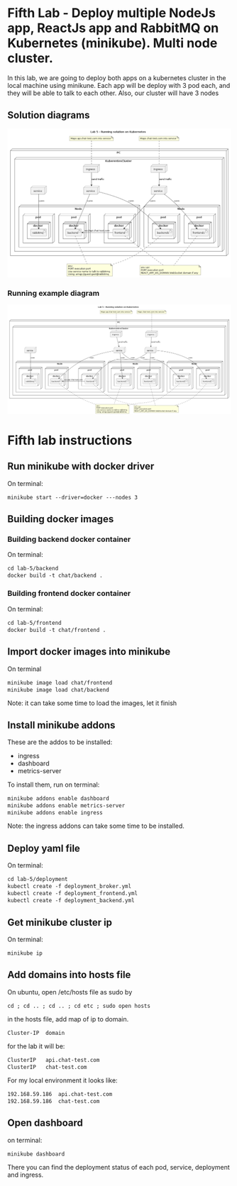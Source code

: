 # Fifth Lab - Deploy multiple NodeJs app, ReactJs app and RabbitMQ on Kubernetes (minikube). Multi node cluster.

In this lab, we are going to deploy both apps on a kubernetes cluster in the local machine using minikune. Each app will be deploy with 3 pod each, and they will be able to talk to each other. Also, our cluster will have 3 nodes

## Solution diagrams

![Deployment Diagram](./lab-images/diagram-lab-1.png)

### Running example diagram
![Deployment multiple clients Diagram](./lab-images/diagram-lab-2.png)

# Fifth lab instructions

## Run minikube with docker driver

On terminal:

```
minikube start --driver=docker ---nodes 3
```

## Building docker images

### Building backend docker container

On terminal:

```
cd lab-5/backend
docker build -t chat/backend .
```

### Building frontend docker container

On terminal:

```
cd lab-5/frontend
docker build -t chat/frontend .
```

## Import docker images into minikube 

On terminal

```
minikube image load chat/frontend
minikube image load chat/backend
```

Note: it can take some time to load the images, let it finish

## Install minikube addons

These are the addos to be installed:
* ingress
* dashboard
* metrics-server

To install them, run on terminal:

```
minikube addons enable dashboard
minikube addons enable metrics-server
minikube addons enable ingress
```

Note: the ingress addons can take some time to be installed.

## Deploy yaml file

On terminal:

``` 
cd lab-5/deployment
kubectl create -f deployment_broker.yml
kubectl create -f deployment_frontend.yml
kubectl create -f deployment_backend.yml
```

## Get minikube cluster ip

On terminal:

```
minikube ip
```

## Add domains into hosts file

On ubuntu, open /etc/hosts file as sudo by

```
cd ; cd .. ; cd .. ; cd etc ; sudo open hosts
```

in the hosts file, add map of ip to domain.
```
Cluster-IP  domain
```

for the lab it will be:

```
ClusterIP   api.chat-test.com
ClusterIP   chat-test.com
```

For my local environment it looks like:

```
192.168.59.186  api.chat-test.com
192.168.59.186  chat-test.com
```

## Open dashboard 

on terminal:

```
minikube dashboard
```

There you can find the deployment status of each pod, service, deployment and ingress.
